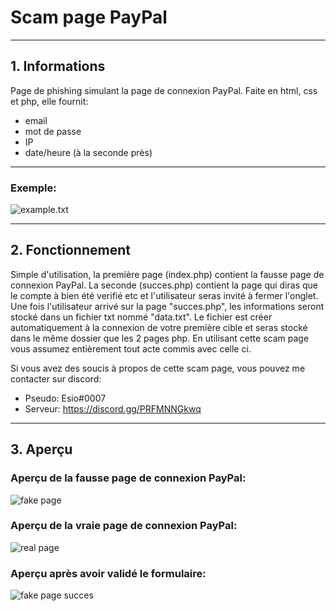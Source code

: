 # Scam page PayPal
----
## 1. Informations

Page de phishing simulant la page de connexion PayPal. 
Faite en html, css et php, elle fournit:
  - email
  - mot de  passe
  - IP
  - date/heure (à la seconde près)

----

### Exemple:
![example.txt](https://media.discordapp.net/attachments/633782210238873612/872500562648776714/unknown.png)

----
## 2. Fonctionnement
Simple d'utilisation, la première page (index.php) contient la fausse page de connexion PayPal.
La seconde (succes.php) contient la page qui diras que le compte à bien été verifié etc et l'utilisateur seras invité à fermer l'onglet.
Une fois l'utilisateur arrivé sur la page "succes.php", les informations seront stocké dans un fichier txt nommé "data.txt".
Le fichier est créer automatiquement à la connexion de votre première cible et seras stocké dans le même dossier que les 2 pages php.
En utilisant cette scam page vous assumez entièrement tout acte commis avec celle ci.

Si vous avez des soucis à propos de cette scam page, vous pouvez me contacter sur discord:
- Pseudo: Esio#0007
- Serveur: https://discord.gg/PRFMNNGkwq

----
## 3. Aperçu
### Aperçu de la fausse page de connexion PayPal:
![fake page](https://media.discordapp.net/attachments/633782210238873612/872501183011512381/unknown.png?width=1246&height=629)
### Aperçu de la vraie page de connexion PayPal:
![real page](https://media.discordapp.net/attachments/787681098154115103/872502539818500126/unknown.png?width=1246&height=629)
### Aperçu après avoir validé le formulaire:
![fake page succes](https://media.discordapp.net/attachments/787681098154115103/872510962916270090/unknown.png?width=1241&height=630)

